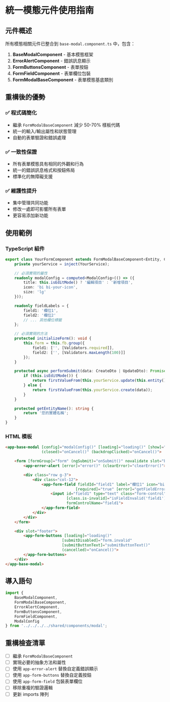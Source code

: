 # 統一模態元件使用指南

## 元件概述

所有模態相關元件已整合到 `base-modal.component.ts` 中，包含：

1. **BaseModalComponent** - 基本模態框架
2. **ErrorAlertComponent** - 錯誤訊息顯示
3. **FormButtonsComponent** - 表單按鈕
4. **FormFieldComponent** - 表單欄位包裝
5. **FormModalBaseComponent** - 表單模態基底類別

## 重構後的優勢

### ✅ 程式碼簡化
- 繼承 `FormModalBaseComponent` 減少 50-70% 樣板代碼
- 統一的輸入/輸出屬性和狀態管理
- 自動的表單驗證和錯誤處理

### ✅ 一致性保證
- 所有表單模態具有相同的外觀和行為
- 統一的錯誤訊息格式和按鈕佈局
- 標準化的無障礙支援

### ✅ 維護性提升
- 集中管理共同功能
- 修改一處即可影響所有表單
- 更容易添加新功能

## 使用範例

### TypeScript 組件
```typescript
export class YourFormComponent extends FormModalBaseComponent<Entity, CreateDto, UpdateDto> {
    private yourService = inject(YourService);

    // 必須實現的屬性
    readonly modalConfig = computed<ModalConfig>(() => ({
        title: this.isEditMode() ? '編輯項目' : '新增項目',
        icon: 'bi bi-your-icon',
        size: 'lg'
    }));

    readonly fieldLabels = {
        field1: '欄位1',
        field2: '欄位2'
        // ... 其他欄位標籤
    };

    // 必須實現的方法
    protected initializeForm(): void {
        this.form = this.fb.group({
            field1: ['', [Validators.required]],
            field2: ['', [Validators.maxLength(100)]]
        });
    }

    protected async performSubmit(data: CreateDto | UpdateDto): Promise<Entity> {
        if (this.isEditMode()) {
            return firstValueFrom(this.yourService.update(this.entity()!.id, data));
        } else {
            return firstValueFrom(this.yourService.create(data));
        }
    }

    protected getEntityName(): string {
        return '您的實體名稱';
    }
}
```

### HTML 模板
```html
<app-base-modal [config]="modalConfig()" [loading]="loading()" [show]="true" 
                (closed)="onCancel()" (backdropClicked)="onCancel()">

    <form [formGroup]="form" (ngSubmit)="onSubmit()" novalidate slot="body">
        <app-error-alert [error]="error()" (clearError)="clearError()"></app-error-alert>

        <div class="row g-3">
            <div class="col-12">
                <app-form-field fieldId="field1" label="欄位1" icon="bi bi-icon" 
                               [required]="true" [error]="getFieldError('field1')">
                    <input id="field1" type="text" class="form-control" 
                           [class.is-invalid]="isFieldInvalid('field1')"
                           formControlName="field1">
                </app-form-field>
            </div>
        </div>
    </form>

    <div slot="footer">
        <app-form-buttons [loading]="loading()" 
                         [submitDisabled]="form.invalid"
                         [submitButtonText]="submitButtonText()"
                         (cancelled)="onCancel()">
        </app-form-buttons>
    </div>
</app-base-modal>
```

## 導入語句
```typescript
import { 
    BaseModalComponent, 
    FormModalBaseComponent, 
    ErrorAlertComponent,
    FormButtonsComponent,
    FormFieldComponent,
    ModalConfig 
} from '../../../../shared/components/modal';
```

## 重構檢查清單

- [ ] 繼承 `FormModalBaseComponent`
- [ ] 實現必要的抽象方法和屬性
- [ ] 使用 `app-error-alert` 替換自定義錯誤顯示
- [ ] 使用 `app-form-buttons` 替換自定義按鈕
- [ ] 使用 `app-form-field` 包裝表單欄位
- [ ] 移除重複的驗證邏輯
- [ ] 更新 imports 陣列
